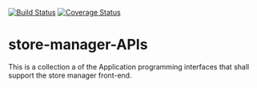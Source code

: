 [![Build Status](https://travis-ci.org/sharkdevs/store-manager-APIs.svg?branch=develop)](https://travis-ci.org/sharkdevs/store-manager-APIs)
[![Coverage Status](https://coveralls.io/repos/github/sharkdevs/store-manager-APIs/badge.svg?branch=develop)](https://coveralls.io/github/sharkdevs/store-manager-APIs?branch=develop) 
# store-manager-APIs
This is a collection a of the Application programming interfaces that shall support the store manager front-end.
